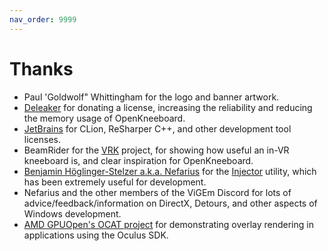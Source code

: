 ```yaml
---
nav_order: 9999
---
```


# Thanks

- Paul 'Goldwolf" Whittingham for the logo and banner artwork.
- [Deleaker](https://www.deleaker.com/) for donating a license, increasing the reliability and reducing the memory usage of OpenKneeboard.
- [JetBrains](https://www.jetbrains.com) for CLion, ReSharper C++, and other development tool licenses.
- BeamRider for the [VRK](https://forums.eagle.ru/topic/211308-vrk-a-virtual-reality-enabled-kneeboard-with-touch-and-ink-support) project, for showing how useful an in-VR kneeboard is, and clear inspiration for OpenKneeboard.
- [Benjamin Höglinger-Stelzer a.k.a. Nefarius](https://nefarius.at/) for the [Injector](https://github.com/nefarius/Injector) utility, which has been extremely useful for development.
- Nefarius and the other members of the ViGEm Discord for lots of advice/feedback/information on DirectX, Detours, and other aspects of Windows development.
- [AMD GPUOpen's OCAT project](https://gpuopen.com/ocat/) for demonstrating overlay rendering in applications using the Oculus SDK.